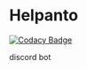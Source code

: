 # Helpanto

[![Codacy Badge](https://api.codacy.com/project/badge/Grade/b9894afc7f88424cba5098fe6e3bff8b)](https://app.codacy.com/app/johnfg10/Helpanto?utm_source=github.com&utm_medium=referral&utm_content=johnfg10/Helpanto&utm_campaign=badger)

discord bot
